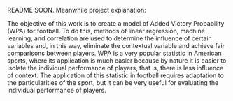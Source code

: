 README SOON.
Meanwhile project explanation:

The objective of this work is to create a model of Added Victory Probability (WPA) for football. To do this, methods of linear regression, machine learning, and correlation are used to determine the influence of certain variables and, in this way, eliminate the contextual variable and achieve fair comparisons between players. WPA is a very popular statistic in American sports, where its application is much easier because by nature it is easier to isolate the individual performance of players, that is, there is less influence of context. The application of this statistic in football requires adaptation to the particularities of the sport, but it can be very useful for evaluating the individual performance of players.